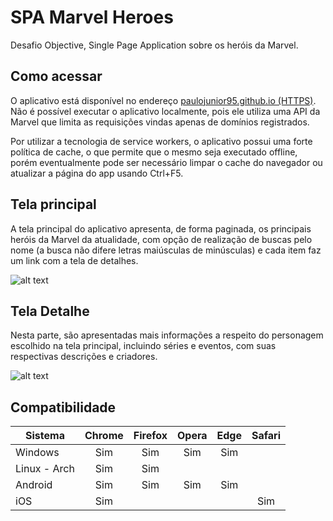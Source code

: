 # SPA Marvel Heroes

Desafio Objective, Single Page Application sobre os heróis da Marvel.

Como acessar
------
O aplicativo está disponível no endereço [paulojunior95.github.io (HTTPS)](https://paulojunior95.github.io/). Não é possível executar o aplicativo localmente, pois ele utiliza uma API da Marvel que limita as requisições vindas apenas de domínios registrados. 

Por utilizar a tecnologia de service workers, o aplicativo possui uma forte política de cache, o que permite que o mesmo seja executado offline, porém eventualmente pode ser necessário limpar o cache do navegador ou atualizar a página do app usando Ctrl+F5.

Tela principal
------
A tela principal do aplicativo apresenta, de forma paginada, os principais heróis da Marvel da atualidade, com opção de realização de buscas pelo nome (a busca não difere letras maiúsculas de minúsculas) e cada item faz um link com a tela de detalhes.

![alt text][principal]

Tela Detalhe
------
Nesta parte, são apresentadas mais informações a respeito do personagem escolhido na tela principal, incluindo séries e eventos, com suas respectivas descrições e criadores.

![alt text][detalhe]


Compatibilidade
------
|Sistema     |Chrome|Firefox|Opera|Edge |Safari|
|------------|:----:|:-----:|:---:|:---:|:----:|
|Windows     | Sim  |  Sim  | Sim | Sim |      |
|Linux - Arch| Sim  |  Sim  |     |     |      |
|Android     | Sim  |  Sim  | Sim | Sim |      |
|iOS         | Sim  |       |     |     | Sim  |

[principal]: https://github.com/paulojunior95/paulojunior95.github.io/blob/master/spec/Pagina%20principal.png "Tela principal"
[detalhe]: https://github.com/paulojunior95/paulojunior95.github.io/blob/master/spec/Pagina%20detalhe.png "Tela detalhe (exemplo)"
